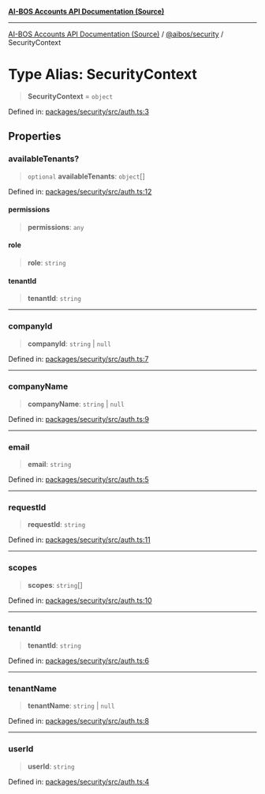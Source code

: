 [**AI-BOS Accounts API Documentation (Source)**](../../../README.md)

***

[AI-BOS Accounts API Documentation (Source)](../../../README.md) / [@aibos/security](../README.md) / SecurityContext

# Type Alias: SecurityContext

> **SecurityContext** = `object`

Defined in: [packages/security/src/auth.ts:3](https://github.com/pohlai88/accounts/blob/40016c553531e31c50d7dcad114ff9c2ce691261/packages/security/src/auth.ts#L3)

## Properties

### availableTenants?

> `optional` **availableTenants**: `object`[]

Defined in: [packages/security/src/auth.ts:12](https://github.com/pohlai88/accounts/blob/40016c553531e31c50d7dcad114ff9c2ce691261/packages/security/src/auth.ts#L12)

#### permissions

> **permissions**: `any`

#### role

> **role**: `string`

#### tenantId

> **tenantId**: `string`

***

### companyId

> **companyId**: `string` \| `null`

Defined in: [packages/security/src/auth.ts:7](https://github.com/pohlai88/accounts/blob/40016c553531e31c50d7dcad114ff9c2ce691261/packages/security/src/auth.ts#L7)

***

### companyName

> **companyName**: `string` \| `null`

Defined in: [packages/security/src/auth.ts:9](https://github.com/pohlai88/accounts/blob/40016c553531e31c50d7dcad114ff9c2ce691261/packages/security/src/auth.ts#L9)

***

### email

> **email**: `string`

Defined in: [packages/security/src/auth.ts:5](https://github.com/pohlai88/accounts/blob/40016c553531e31c50d7dcad114ff9c2ce691261/packages/security/src/auth.ts#L5)

***

### requestId

> **requestId**: `string`

Defined in: [packages/security/src/auth.ts:11](https://github.com/pohlai88/accounts/blob/40016c553531e31c50d7dcad114ff9c2ce691261/packages/security/src/auth.ts#L11)

***

### scopes

> **scopes**: `string`[]

Defined in: [packages/security/src/auth.ts:10](https://github.com/pohlai88/accounts/blob/40016c553531e31c50d7dcad114ff9c2ce691261/packages/security/src/auth.ts#L10)

***

### tenantId

> **tenantId**: `string`

Defined in: [packages/security/src/auth.ts:6](https://github.com/pohlai88/accounts/blob/40016c553531e31c50d7dcad114ff9c2ce691261/packages/security/src/auth.ts#L6)

***

### tenantName

> **tenantName**: `string` \| `null`

Defined in: [packages/security/src/auth.ts:8](https://github.com/pohlai88/accounts/blob/40016c553531e31c50d7dcad114ff9c2ce691261/packages/security/src/auth.ts#L8)

***

### userId

> **userId**: `string`

Defined in: [packages/security/src/auth.ts:4](https://github.com/pohlai88/accounts/blob/40016c553531e31c50d7dcad114ff9c2ce691261/packages/security/src/auth.ts#L4)

